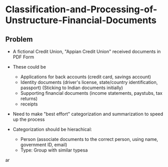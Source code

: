 # Classification-and-Processing-of-Unstructure-Financial-Documents

## Problem

- A fictional Credit Union, "Appian Credit Union" received documents in PDF Form
- These could be
    - Applications for back accounts (credit card, savings account)
    - Identity documents (driver's license, state/country identification, passport) (Sticking to Indian documents initially)
    - Supporting financial documents (income statements, paystubs, tax returns)
    - receipts

- Need to make "best effort" categorization and summarization to speed up the process
- Categorization should be hierachical:
    - Person (associate documents to the correct person, using name, government ID, email)
    - Type: Group with similar typesa

ar